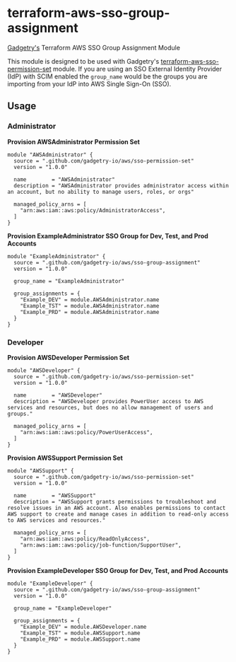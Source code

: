# terraform-aws-sso-group-assignment

[Gadgetry's](https://gadgetry.io) Terraform AWS SSO Group Assignment Module

This module is designed to be used with Gadgetry's [terraform-aws-sso-permission-set](https://github.com/gadgetry-io/terraform-aws-sso-permission-set) module. If you are using an SSO External Identity Provider (IdP) with SCIM enabled the `group_name` would be the groups you are importing from your IdP into AWS Single Sign-On (SSO).

## Usage

### Administrator

**Provision AWSAdministrator Permission Set**

    module "AWSAdministrator" {
      source = ".github.com/gadgetry-io/aws/sso-permission-set"
      version = "1.0.0"

      name        = "AWSAdministrator"
      description = "AWSAdministrator provides administrator access within an account, but no ability to manage users, roles, or orgs"

      managed_policy_arns = [
        "arn:aws:iam::aws:policy/AdministratorAccess",
      ]
    }

**Provision ExampleAdministrator SSO Group for Dev, Test, and Prod Accounts**

    module "ExampleAdministrator" {
      source = ".github.com/gadgetry-io/aws/sso-group-assignment"
      version = "1.0.0"

      group_name = "ExampleAdministrator"

      group_assignments = {
        "Example_DEV" = module.AWSAdministrator.name
        "Example_TST" = module.AWSAdministrator.name
        "Example_PRD" = module.AWSAdministrator.name
      }
    }

### Developer

**Provision AWSDeveloper Permission Set**

    module "AWSDeveloper" {
      source = ".github.com/gadgetry-io/aws/sso-permission-set"
      version = "1.0.0"

      name        = "AWSDeveloper"
      description = "AWSDeveloper provides PowerUser access to AWS services and resources, but does no allow management of users and groups."

      managed_policy_arns = [
        "arn:aws:iam::aws:policy/PowerUserAccess",
      ]
    }

**Provision AWSSupport Permission Set**

    module "AWSSupport" {
      source = ".github.com/gadgetry-io/aws/sso-permission-set"
      version = "1.0.0"

      name        = "AWSSupport"
      description = "AWSSupport grants permissions to troubleshoot and resolve issues in an AWS account. Also enables permissions to contact AWS support to create and manage cases in addition to read-only access to AWS services and resources."

      managed_policy_arns = [
        "arn:aws:iam::aws:policy/ReadOnlyAccess",
        "arn:aws:iam::aws:policy/job-function/SupportUser",
      ]
    }

**Provision ExampleDeveloper SSO Group for Dev, Test, and Prod Accounts** 

    module "ExampleDeveloper" {
      source = ".github.com/gadgetry-io/aws/sso-group-assignment"
      version = "1.0.0"

      group_name = "ExampleDeveloper"

      group_assignments = {
        "Example_DEV" = module.AWSDeveloper.name
        "Example_TST" = module.AWSSupport.name
        "Example_PRD" = module.AWSSupport.name
      }
    }

